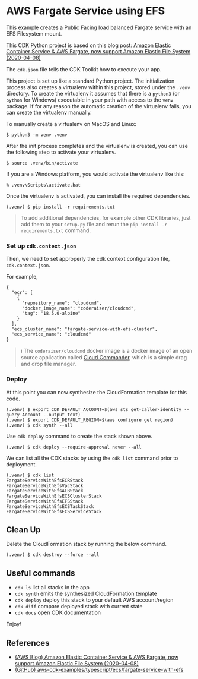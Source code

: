 
# AWS Fargate Service using EFS

This example creates a Public Facing load balanced Fargate service with an EFS Filesystem mount.

This CDK Python project is based on this blog post: [Amazon Elastic Container Service & AWS Fargate, now support Amazon Elastic File System (2020-04-08)](https://aws.amazon.com/blogs/aws/amazon-ecs-supports-efs/)

The `cdk.json` file tells the CDK Toolkit how to execute your app.

This project is set up like a standard Python project.  The initialization
process also creates a virtualenv within this project, stored under the `.venv`
directory.  To create the virtualenv it assumes that there is a `python3`
(or `python` for Windows) executable in your path with access to the `venv`
package. If for any reason the automatic creation of the virtualenv fails,
you can create the virtualenv manually.

To manually create a virtualenv on MacOS and Linux:

```
$ python3 -m venv .venv
```

After the init process completes and the virtualenv is created, you can use the following
step to activate your virtualenv.

```
$ source .venv/bin/activate
```

If you are a Windows platform, you would activate the virtualenv like this:

```
% .venv\Scripts\activate.bat
```

Once the virtualenv is activated, you can install the required dependencies.

```
(.venv) $ pip install -r requirements.txt
```

> To add additional dependencies, for example other CDK libraries, just add
them to your `setup.py` file and rerun the `pip install -r requirements.txt`
command.

### Set up `cdk.context.json`

Then, we need to set approperly the cdk context configuration file, `cdk.context.json`.

For example,

```
{
  "ecr": [
    {
      "repository_name": "cloudcmd",
      "docker_image_name": "coderaiser/cloudcmd",
      "tag": "18.5.0-alpine"
    }
  ],
  "ecs_cluster_name": "fargate-service-with-efs-cluster",
  "ecs_service_name": "cloudcmd"
}
```
> :information_source: The `coderaiser/cloudcmd` docker image is a docker image of an open source application called [Cloud Commander](https://github.com/coderaiser/cloudcmd), which is a simple drag and drop file manager.

### Deploy

At this point you can now synthesize the CloudFormation template for this code.

```
(.venv) $ export CDK_DEFAULT_ACCOUNT=$(aws sts get-caller-identity --query Account --output text)
(.venv) $ export CDK_DEFAULT_REGION=$(aws configure get region)
(.venv) $ cdk synth --all
```

Use `cdk deploy` command to create the stack shown above.

```
(.venv) $ cdk deploy --require-approval never --all
```

We can list all the CDK stacks by using the `cdk list` command prior to deployment.

```
(.venv) $ cdk list
FargateServiceWithEfsECRStack
FargateServiceWithEfsVpcStack
FargateServiceWithEfsALBStack
FargateServiceWithEfsECSClusterStack
FargateServiceWithEfsEFSStack
FargateServiceWithEfsECSTaskStack
FargateServiceWithEfsECSServiceStack
```

## Clean Up

Delete the CloudFormation stack by running the below command.

```
(.venv) $ cdk destroy --force --all
```

## Useful commands

 * `cdk ls`          list all stacks in the app
 * `cdk synth`       emits the synthesized CloudFormation template
 * `cdk deploy`      deploy this stack to your default AWS account/region
 * `cdk diff`        compare deployed stack with current state
 * `cdk docs`        open CDK documentation

Enjoy!

## References

 * [(AWS Blog) Amazon Elastic Container Service & AWS Fargate, now support Amazon Elastic File System (2020-04-08)](https://aws.amazon.com/blogs/aws/amazon-ecs-supports-efs/)
 * [(GitHub) aws-cdk-examples/typescript/ecs/fargate-service-with-efs](https://github.com/aws-samples/aws-cdk-examples/tree/main/typescript/ecs/fargate-service-with-efs)
